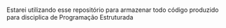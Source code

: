 #
Estarei utilizando esse repositório para armazenar todo código produzido para disciplica de Programação Estruturada

#
